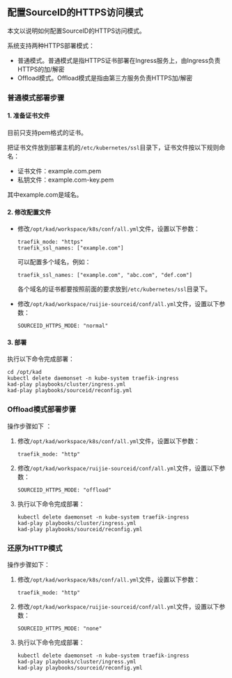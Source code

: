 ## 配置SourceID的HTTPS访问模式

本文以说明如何配置SourceID的HTTPS访问模式。

系统支持两种HTTPS部署模式：

- 普通模式。普通模式是指HTTPS证书部署在Ingress服务上，由Ingress负责HTTPS的加/解密
- Offload模式。Offload模式是指由第三方服务负责HTTPS加/解密

### 普通模式部署步骤

#### 1. 准备证书文件

目前只支持pem格式的证书。

把证书文件放到部署主机的`/etc/kubernetes/ssl`目录下，证书文件按以下规则命名：

- 证书文件：example.com.pem
- 私钥文件：example.com-key.pem

其中example.com是域名。

#### 2. 修改配置文件

- 修改`/opt/kad/workspace/k8s/conf/all.yml`文件，设置以下参数：

    ```
    traefik_mode: "https"
    traefik_ssl_names: ["example.com"]
    ```

    可以配置多个域名，例如：

    ```
    traefik_ssl_names: ["example.com", "abc.com", "def.com"]
    ```

    各个域名的证书都要按照前面的要求放到`/etc/kubernetes/ssl`目录下。

- 修改`/opt/kad/workspace/ruijie-sourceid/conf/all.yml`文件，设置以下参数：

    ```
    SOURCEID_HTTPS_MODE: "normal"
    ```

#### 3. 部署

执行以下命令完成部署：

```
cd /opt/kad
kubectl delete daemonset -n kube-system traefik-ingress
kad-play playbooks/cluster/ingress.yml
kad-play playbooks/sourceid/reconfig.yml
```

### Offload模式部署步骤

操作步骤如下 ：
1. 修改`/opt/kad/workspace/k8s/conf/all.yml`文件，设置以下参数：
    ```
    traefik_mode: "http"
    ```
1. 修改`/opt/kad/workspace/ruijie-sourceid/conf/all.yml`文件，设置以下参数：
    ```
    SOURCEID_HTTPS_MODE: "offload"
    ```
1. 执行以下命令完成部署：
    ```
    kubectl delete daemonset -n kube-system traefik-ingress
    kad-play playbooks/cluster/ingress.yml
    kad-play playbooks/sourceid/reconfig.yml
    ```

### 还原为HTTP模式

操作步骤如下：
1. 修改`/opt/kad/workspace/k8s/conf/all.yml`文件，设置以下参数：
    ```
    traefik_mode: "http"
    ```
1. 修改`/opt/kad/workspace/ruijie-sourceid/conf/all.yml`文件，设置以下参数：
    ```
    SOURCEID_HTTPS_MODE: "none"
    ```
1. 执行以下命令完成部署：
    ```
    kubectl delete daemonset -n kube-system traefik-ingress
    kad-play playbooks/cluster/ingress.yml
    kad-play playbooks/sourceid/reconfig.yml
    ```
